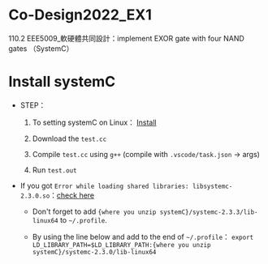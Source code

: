 # Co-Design2022_EX1
110.2 EEE5009_軟硬體共同設計：implement EXOR gate with four NAND gates （SystemC）

# Install systemC 

- STEP：
    1. To setting systemC on Linux： [Install](https://blog.csdn.net/weixin_44381276/article/details/121641494?spm=1001.2101.3001.6650.9&utm_medium=distribute.pc_relevant.none-task-blog-2%7Edefault%7EBlogCommendFromBaidu%7ERate-9.pc_relevant_default&depth_1-utm_source=distribute.pc_relevant.none-task-blog-2%7Edefault%7EBlogCommendFromBaidu%7ERate-9.pc_relevant_default&utm_relevant_index=11)

    2. Download the ```test.cc``` 
    3. Compile ```test.cc``` using ```g++``` (compile with ```.vscode/task.json``` -> args)
    4. Run ```test.out```

- If you got ```Error while loading shared libraries: libsystemc-2.3.0.so```：[check here](https://stackoverflow.com/questions/12408882/error-while-loading-shared-libraries-libsystemc-2-3-0-so)

    - Don't forget to add ```{where you unzip systemC}/systemc-2.3.3/lib-linux64``` to ```~/.profile```.

    - By using the line below and add to the end of ```~/.profile```：
        ```export LD_LIBRARY_PATH=$LD_LIBRARY_PATH:{where you unzip systemC}/systemc-2.3.0/lib-linux64```
